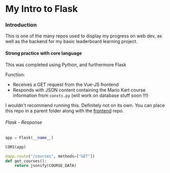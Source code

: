 My Intro to Flask
======

### Introduction
This is one of the many repos used to display my progress on web dev, as well as the backend for my basic leaderboard learning project.

#### Strong practice with core language
This was completed using Python, and furthermore Flask

Function:

* Receives a GET request from the Vue-JS frontend
* Responds with JSON content containing the Mario Kart course information from `consts.py` (will work on database stuff soon !!!)

I wouldn't recommend running this. Definitely not on its own. You can place this repo in a parent folder along with the [frontend](https://github.com/FutureNine972/leaderboard-basic-vue) repo.

###### Flask - Response

```python
app = Flask(__name__)

CORS(app)

@app.route("/courses", methods=["GET"])
def get_courses():
    return jsonify(COURSE_DATA)
```